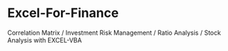# Excel-For-Finance
Correlation Matrix / Investment Risk Management / Ratio Analysis / Stock Analysis with EXCEL-VBA
